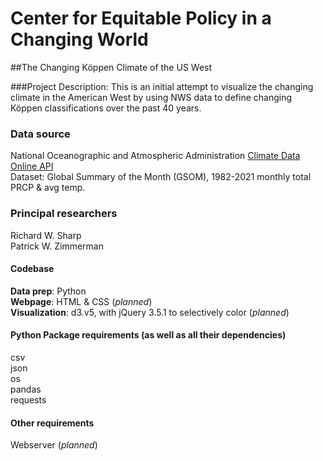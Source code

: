 # Center for Equitable Policy in a Changing World
##The Changing Köppen Climate of the US West

###Project Description:
This is an initial attempt to visualize the changing climate in the American West by using NWS data to define changing Köppen classifications over the past 40 years.

### Data source
National Oceanographic and Atmospheric Administration [Climate Data Online API](https://www.ncdc.noaa.gov/cdo-web/webservices/v2)\
Dataset: Global Summary of the Month (GSOM), 1982-2021 monthly total PRCP & avg temp.

### Principal researchers
Richard W. Sharp\
Patrick W. Zimmerman

#### Codebase
**Data prep**: Python\
**Webpage**: HTML & CSS (_planned_)\
**Visualization**: d3.v5, with jQuery 3.5.1 to selectively color (_planned_)

#### Python Package requirements (as well as all their dependencies)
csv\
json\
os\
pandas\
requests

#### Other requirements
Webserver (_planned_)
